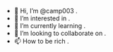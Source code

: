 - 👋 Hi, I’m @camp003 .
- 👀 I’m interested in .
- 🌱 I’m currently learning .
- 💞️ I’m looking to collaborate on .
- 📫 How to be rich .

<!---
camp003/camp003 is a ✨ special ✨ repository because its `README.md` (this file) appears on your GitHub profile.
You can click the Preview link to take a look at your changes.
--->
